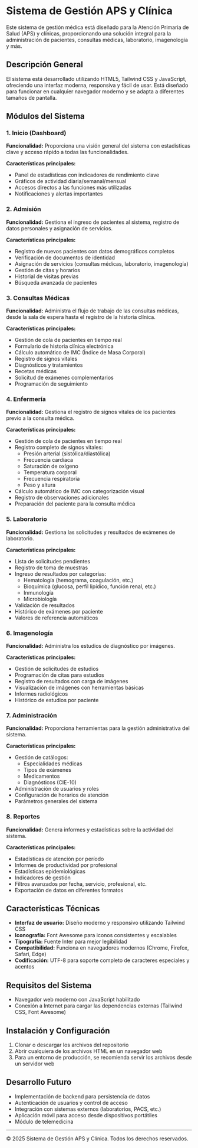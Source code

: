 # Sistema de Gestión APS y Clínica

Este sistema de gestión médica está diseñado para la Atención Primaria de Salud (APS) y clínicas, proporcionando una solución integral para la administración de pacientes, consultas médicas, laboratorio, imagenología y más.

## Descripción General

El sistema está desarrollado utilizando HTML5, Tailwind CSS y JavaScript, ofreciendo una interfaz moderna, responsiva y fácil de usar. Está diseñado para funcionar en cualquier navegador moderno y se adapta a diferentes tamaños de pantalla.

## Módulos del Sistema

### 1. Inicio (Dashboard)

**Funcionalidad:** Proporciona una visión general del sistema con estadísticas clave y acceso rápido a todas las funcionalidades.

**Características principales:**
- Panel de estadísticas con indicadores de rendimiento clave
- Gráficos de actividad diaria/semanal/mensual
- Accesos directos a las funciones más utilizadas
- Notificaciones y alertas importantes

### 2. Admisión

**Funcionalidad:** Gestiona el ingreso de pacientes al sistema, registro de datos personales y asignación de servicios.

**Características principales:**
- Registro de nuevos pacientes con datos demográficos completos
- Verificación de documentos de identidad
- Asignación de servicios (consultas médicas, laboratorio, imagenología)
- Gestión de citas y horarios
- Historial de visitas previas
- Búsqueda avanzada de pacientes

### 3. Consultas Médicas

**Funcionalidad:** Administra el flujo de trabajo de las consultas médicas, desde la sala de espera hasta el registro de la historia clínica.

**Características principales:**
- Gestión de cola de pacientes en tiempo real
- Formulario de historia clínica electrónica
- Cálculo automático de IMC (Índice de Masa Corporal)
- Registro de signos vitales
- Diagnósticos y tratamientos
- Recetas médicas
- Solicitud de exámenes complementarios
- Programación de seguimiento

### 4. Enfermería

**Funcionalidad:** Gestiona el registro de signos vitales de los pacientes previo a la consulta médica.

**Características principales:**
- Gestión de cola de pacientes en tiempo real
- Registro completo de signos vitales:
  - Presión arterial (sistólica/diastólica)
  - Frecuencia cardíaca
  - Saturación de oxígeno
  - Temperatura corporal
  - Frecuencia respiratoria
  - Peso y altura
- Cálculo automático de IMC con categorización visual
- Registro de observaciones adicionales
- Preparación del paciente para la consulta médica

### 5. Laboratorio

**Funcionalidad:** Gestiona las solicitudes y resultados de exámenes de laboratorio.

**Características principales:**
- Lista de solicitudes pendientes
- Registro de toma de muestras
- Ingreso de resultados por categorías:
  - Hematología (hemograma, coagulación, etc.)
  - Bioquímica (glucosa, perfil lipídico, función renal, etc.)
  - Inmunología
  - Microbiología
- Validación de resultados
- Histórico de exámenes por paciente
- Valores de referencia automáticos

### 6. Imagenología

**Funcionalidad:** Administra los estudios de diagnóstico por imágenes.

**Características principales:**
- Gestión de solicitudes de estudios
- Programación de citas para estudios
- Registro de resultados con carga de imágenes
- Visualización de imágenes con herramientas básicas
- Informes radiológicos
- Histórico de estudios por paciente

### 7. Administración

**Funcionalidad:** Proporciona herramientas para la gestión administrativa del sistema.

**Características principales:**
- Gestión de catálogos:
  - Especialidades médicas
  - Tipos de exámenes
  - Medicamentos
  - Diagnósticos (CIE-10)
- Administración de usuarios y roles
- Configuración de horarios de atención
- Parámetros generales del sistema

### 8. Reportes

**Funcionalidad:** Genera informes y estadísticas sobre la actividad del sistema.

**Características principales:**
- Estadísticas de atención por período
- Informes de productividad por profesional
- Estadísticas epidemiológicas
- Indicadores de gestión
- Filtros avanzados por fecha, servicio, profesional, etc.
- Exportación de datos en diferentes formatos

## Características Técnicas

- **Interfaz de usuario:** Diseño moderno y responsivo utilizando Tailwind CSS
- **Iconografía:** Font Awesome para iconos consistentes y escalables
- **Tipografía:** Fuente Inter para mejor legibilidad
- **Compatibilidad:** Funciona en navegadores modernos (Chrome, Firefox, Safari, Edge)
- **Codificación:** UTF-8 para soporte completo de caracteres especiales y acentos

## Requisitos del Sistema

- Navegador web moderno con JavaScript habilitado
- Conexión a Internet para cargar las dependencias externas (Tailwind CSS, Font Awesome)

## Instalación y Configuración

1. Clonar o descargar los archivos del repositorio
2. Abrir cualquiera de los archivos HTML en un navegador web
3. Para un entorno de producción, se recomienda servir los archivos desde un servidor web

## Desarrollo Futuro

- Implementación de backend para persistencia de datos
- Autenticación de usuarios y control de acceso
- Integración con sistemas externos (laboratorios, PACS, etc.)
- Aplicación móvil para acceso desde dispositivos portátiles
- Módulo de telemedicina

---

© 2025 Sistema de Gestión APS y Clínica. Todos los derechos reservados.

